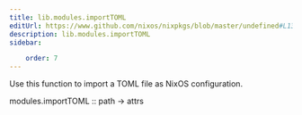 ```yaml
---
title: lib.modules.importTOML
editUrl: https://www.github.com/nixos/nixpkgs/blob/master/undefined#L1327C16
description: lib.modules.importTOML
sidebar:

    order: 7
---
```


Use this function to import a TOML file as NixOS configuration.

modules.importTOML :: path -> attrs



